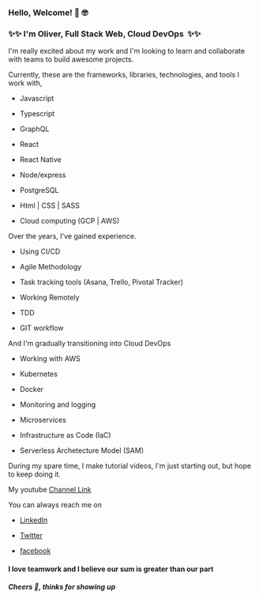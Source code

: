 ### Hello, Welcome! 👋 🤓

### ✨✨ I'm Oliver, Full Stack Web, Cloud DevOps  ✨✨

I'm really excited about my work and I'm looking to learn and collaborate with teams to build awesome projects.

Currently, these are the frameworks, libraries, technologies, and tools I work with,

- Javascript

- Typescript

- GraphQL

- React

- React Native

- Node/express

- PostgreSQL

- Html | CSS | SASS

- Cloud computing (GCP | AWS)

Over the years, I've gained experience.

- Using CI/CD

- Agile Methodology

- Task tracking tools (Asana, Trello, Pivotal Tracker)

- Working Remotely

- TDD

- GIT workflow

And I'm gradually transitioning into Cloud DevOps

- Working with AWS

- Kubernetes 

- Docker

- Monitoring and logging

- Microservices

- Infrastructure as Code (IaC)

- Serverless Archetecture Model (SAM)

During my spare time, I make tutorial videos, I'm just starting out, but hope to keep doing it. 

My youtube [Channel Link](https://www.youtube.com/channel/UCm4cXpfP080k-0PEag5M2PA?view_as=subscriber)

You can always reach me on

- [LinkedIn](https://www.linkedin.com/in/oliver-ke)

- [Twitter](https://twitter.com/KelechiOliver3)

- [facebook](https://web.facebook.com/kelechi.azorji)

#### I love teamwork and I believe our sum is greater than our part

##### Cheers 🥂, thinks for showing up 
